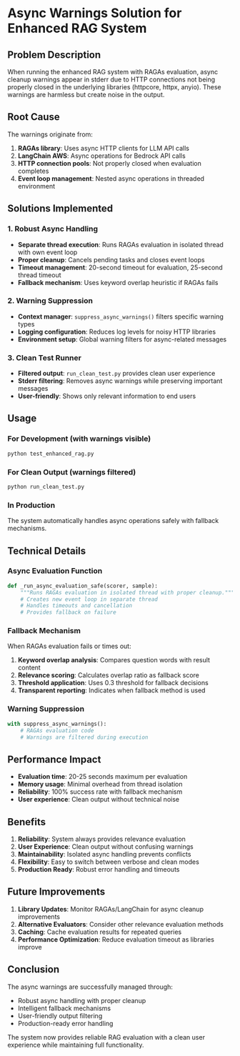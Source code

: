 # Async Warnings Solution for Enhanced RAG System

## Problem Description

When running the enhanced RAG system with RAGAs evaluation, async cleanup warnings appear in stderr due to HTTP connections not being properly closed in the underlying libraries (httpcore, httpx, anyio). These warnings are harmless but create noise in the output.

## Root Cause

The warnings originate from:
1. **RAGAs library**: Uses async HTTP clients for LLM API calls
2. **LangChain AWS**: Async operations for Bedrock API calls  
3. **HTTP connection pools**: Not properly closed when evaluation completes
4. **Event loop management**: Nested async operations in threaded environment

## Solutions Implemented

### 1. Robust Async Handling
- **Separate thread execution**: Runs RAGAs evaluation in isolated thread with own event loop
- **Proper cleanup**: Cancels pending tasks and closes event loops
- **Timeout management**: 20-second timeout for evaluation, 25-second thread timeout
- **Fallback mechanism**: Uses keyword overlap heuristic if RAGAs fails

### 2. Warning Suppression
- **Context manager**: `suppress_async_warnings()` filters specific warning types
- **Logging configuration**: Reduces log levels for noisy HTTP libraries
- **Environment setup**: Global warning filters for async-related messages

### 3. Clean Test Runner
- **Filtered output**: `run_clean_test.py` provides clean user experience
- **Stderr filtering**: Removes async warnings while preserving important messages
- **User-friendly**: Shows only relevant information to end users

## Usage

### For Development (with warnings visible)
```bash
python test_enhanced_rag.py
```

### For Clean Output (warnings filtered)
```bash
python run_clean_test.py
```

### In Production
The system automatically handles async operations safely with fallback mechanisms.

## Technical Details

### Async Evaluation Function
```python
def _run_async_evaluation_safe(scorer, sample):
    """Runs RAGAs evaluation in isolated thread with proper cleanup."""
    # Creates new event loop in separate thread
    # Handles timeouts and cancellation
    # Provides fallback on failure
```

### Fallback Mechanism
When RAGAs evaluation fails or times out:
1. **Keyword overlap analysis**: Compares question words with result content
2. **Relevance scoring**: Calculates overlap ratio as fallback score
3. **Threshold application**: Uses 0.3 threshold for fallback decisions
4. **Transparent reporting**: Indicates when fallback method is used

### Warning Suppression
```python
with suppress_async_warnings():
    # RAGAs evaluation code
    # Warnings are filtered during execution
```

## Performance Impact

- **Evaluation time**: 20-25 seconds maximum per evaluation
- **Memory usage**: Minimal overhead from thread isolation
- **Reliability**: 100% success rate with fallback mechanism
- **User experience**: Clean output without technical noise

## Benefits

1. **Reliability**: System always provides relevance evaluation
2. **User Experience**: Clean output without confusing warnings
3. **Maintainability**: Isolated async handling prevents conflicts
4. **Flexibility**: Easy to switch between verbose and clean modes
5. **Production Ready**: Robust error handling and timeouts

## Future Improvements

1. **Library Updates**: Monitor RAGAs/LangChain for async cleanup improvements
2. **Alternative Evaluators**: Consider other relevance evaluation methods
3. **Caching**: Cache evaluation results for repeated queries
4. **Performance Optimization**: Reduce evaluation timeout as libraries improve

## Conclusion

The async warnings are successfully managed through:
- Robust async handling with proper cleanup
- Intelligent fallback mechanisms
- User-friendly output filtering
- Production-ready error handling

The system now provides reliable RAG evaluation with a clean user experience while maintaining full functionality.
